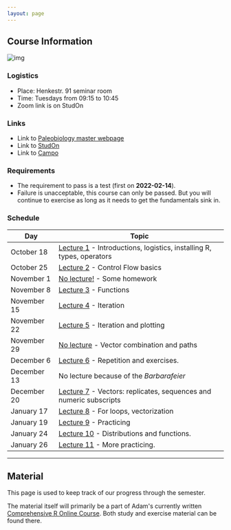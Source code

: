 ```yaml
---
layout: page 
---
```


## **Course Information**

![img]({{site.url}}{{site.baseurl}}assets/R_logo.svg.png)

### Logistics 

- Place: Henkestr. 91 seminar room  
- Time: Tuesdays from 09:15 to 10:45  
- Zoom link is on StudOn

### Links

- Link to [Paleobiology master webpage](https://palaeobiology.nat.fau.de/program/courses/rcourse/)  
- Link to [StudOn](https://www.studon.fau.de/crs4793444.html)  
- Link to [Campo](https://www.campo.fau.de:443/qisserver/pages/startFlow.xhtml?_flowId=detailView-flow&unitId=107608&periodId=395&navigationPosition=studiesOffered,searchCourses)  

### Requirements

- The requirement to pass is a test (first on **2022-02-14**). 
- Failure is unacceptable, this course can only be passed. But you will continue to exercise as long as it needs to get the fundamentals sink in.

### Schedule

| Day         | Topic                                                                                                         |
|-------------|---------------------------------------------------------------------------------------------------------------|
| October 18  | [Lecture 1]({{site.url}}{{site.baseurl}}lecture1/) - Introductions, logistics, installing R, types, operators |
| October 25  | [Lecture 2]({{site.url}}{{site.baseurl}}lecture2/) - Control Flow basics                                      |
| November 1  | [No lecture!]({{site.url}}{{site.baseurl}}no-lecture1/) - Some homework                                       |
| November 8  | [Lecture 3]({{site.url}}{{site.baseurl}}lecture3/) - Functions                                                |
| November 15 | [Lecture 4]({{site.url}}{{site.baseurl}}lecture4/) - Iteration                                                |
| November 22 | [Lecture 5]({{site.url}}{{site.baseurl}}lecture5/) - Iteration and plotting                                   |
| November 29 | [No lecture]({{site.url}}{{site.baseurl}}no-lecture2/) - Vector combination and paths                         |
| December 6  | [Lecture 6]({{site.url}}{{site.baseurl}}lecture6/) - Repetition and exercises.                                |
| December 13 | No lecture because of the *Barbarafeier*                                                                      |
| December 20 | [Lecture 7]({{site.url}}{{site.baseurl}}lecture7/) - Vectors: replicates, sequences and numeric subscripts    |
| January 17  | [Lecture 8]({{site.url}}{{site.baseurl}}lecture8/) - For loops, vectorization                                 |
| January 19  | [Lecture 9]({{site.url}}{{site.baseurl}}lecture9/) - Practicing                                               |
| January 24  | [Lecture 10]({{site.url}}{{site.baseurl}}lecture10/) - Distributions and functions.                           |
| January 26  | [Lecture 11]({{site.url}}{{site.baseurl}}lecture11/) - More practicing.                                       |


* * *

## **Material**

This page is used to keep track of our progress through the semester.

The material itself will primarily be a part of Adam's currently written [Comprehensive R Online Course](https://adamkocsis.github.io/rkheion/).
Both study and exercise material can be found there. 



